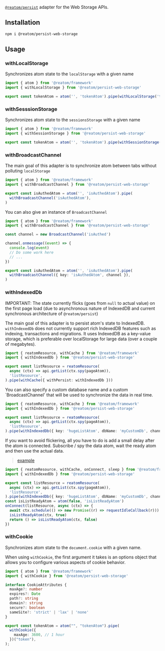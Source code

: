 [`@reatom/persist`](https://www.reatom.dev/package/persist) adapter for the Web Storage APIs.

## Installation

```sh
npm i @reatom/persist-web-storage
```

## Usage

### withLocalStorage

Synchronizes atom state to the `localStorage` with a given name

```ts
import { atom } from '@reatom/framework'
import { withLocalStorage } from '@reatom/persist-web-storage'

export const tokenAtom = atom('', 'tokenAtom').pipe(withLocalStorage('token'))
```

### withSesssionStorage

Synchronizes atom state to the `sessionsStorage` with a given name

```ts
import { atom } from '@reatom/framework'
import { withSessionStorage } from '@reatom/persist-web-storage'

export const tokenAtom = atom('', 'tokenAtom').pipe(withSessionStorage('token'))
```

### withBroadcastChannel

The main goal of this adapter is to synchronize atom between tabs without polluting `localStorage`

```ts
import { atom } from '@reatom/framework'
import { withBroadcastChannel } from '@reatom/persist-web-storage'

export const isAuthedAtom = atom('', 'isAuthedAtom').pipe(
  withBroadcastChannel('isAuthedAtom'),
)
```

You can also give an instance of `BroadcastChannel`

```ts
import { atom } from '@reatom/framework'
import { withBroadcastChannel } from '@reatom/persist-web-storage'

const channel = new BroadcastChannel('isAuthed')

channel.onmessage((event) => {
  console.log(event)
  // Do some work here
  // ...
})

export const isAuthedAtom = atom('', 'isAuthedAtom').pipe(
  withBroadcastChannel({ key: 'isAuthedAtom', channel }),
)
```

### withIndexedDb

IMPORTANT: The state currently flicks (goes from `null` to actual value) on the first page load (due to asynchronous nature of IndexedDB and current synchronous architecture of `@reatom/persist`)

The main goal of this adapter is to persist atom's state to IndexedDB. `withIndexedDb` does not currently support rich IndexedDB features such as indexing, transactions and migrations. It uses IndexedDB as a key-value storage, which is preferable over localStorage for large data (over a couple of megabytes).

```ts
import { reatomResource, withCache } from '@reatom/framework'
import { withIndexedDb } from '@reatom/persist-web-storage'

export const listResource = reatomResource(
  async (ctx) => api.getList(ctx.spy(pageAtom)),
  'listResource',
).pipe(withCache({ withPersist: withIndexedDb }))
```

You can also specify a custom database name and a custom `BroadcastChannel' that will be used to synchronize the data in real time.

```ts
import { reatomResource, withCache } from '@reatom/framework'
import { withIndexedDb } from '@reatom/persist-web-storage'

export const listResource = reatomResource(
  async (ctx) => api.getList(ctx.spy(pageAtom)),
  'listResource',
).pipe(withIndexedDb({ key: 'hugeListAtom', dbName: 'myCustomDb', channel }))
```

If you want to avoid flickering, all you have to do is add a small delay after the atom is connected. Subscribe / spy the data atom, wait the ready atom and then use the actual data.

> [example](https://github.com/artalar/reatom/blob/v3/examples/react-persist-web/src/app.tsx)

```ts
import { reatomResource, withCache, onConnect, sleep } from '@reatom/framework'
import { withIndexedDb } from '@reatom/persist-web-storage'

export const listResource = reatomResource(
  async (ctx) => api.getList(ctx.spy(pageAtom)),
  'listResource',
).pipe(withIndexedDb({ key: 'hugeListAtom', dbName: 'myCustomDb', channel }))
const isListReadyAtom = atom(false, 'isListReadyAtom')
onConnect(listResource, async (ctx) => {
  await ctx.schedule(() => new Promise((r) => requestIdleCallback(r)))
  isListReadyAtom(ctx, true)
  return () => isListReadyAtom(ctx, false)
})
```

### withCookie

Synchronizes atom state to the `document.cookie` with a given name. 

When using `withCookie`, the first argument it takes is an options object that allows you to configure various aspects of cookie behavior.

```ts
import { atom } from '@reatom/framework'
import { withCookie } from '@reatom/persist-web-storage'

interface CookieAttributes {
  maxAge?: number
  expires?: Date
  path?: string
  domain?: string
  secure?: boolean
  sameSite?: 'strict' | 'lax' | 'none'
}

export const tokenAtom = atom("", "tokenAtom").pipe(
  withCookie({
    maxAge: 3600, // 1 hour
  })("token"),
);
```
